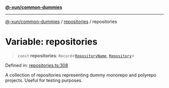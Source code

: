 [**@-xun/common-dummies**](../../README.md)

***

[@-xun/common-dummies](../../README.md) / [repositories](../README.md) / repositories

# Variable: repositories

> `const` **repositories**: `Record`\<[`RepositoryName`](../type-aliases/RepositoryName.md), [`Repository`](../type-aliases/Repository.md)\>

Defined in: [repositories.ts:308](https://github.com/Xunnamius/test-utils/blob/49f9360c5310eaab3dc0f63437084aa2e9ce98c5/packages/common-dummies/src/repositories.ts#L308)

A collection of repositories representing dummy monorepo and polyrepo
projects. Useful for testing purposes.
